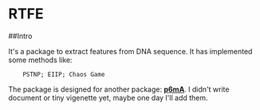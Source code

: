 # RTFE

##Intro

It's a package to extract features from DNA sequence.
It has implemented some methods like:

        PSTNP; EIIP; Chaos Game
        
The package is designed for another package: [**p6mA**](https://github.com/Konglab404/p6mA/). 
I didn't write document or tiny vigenette yet, maybe one day I'll add them. 
